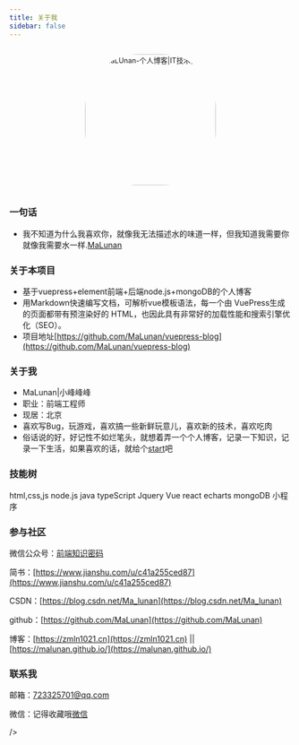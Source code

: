 ```yaml
---
title: 关于我
sidebar: false
---
```


<p align="center"><img style="border-radius:41%;pointer-events:none;transform: scale(0.9);" :src="$withBase('/icon.jpg')" alt="MaLUnan-个人博客|IT技术博客" width=260></p>

### 一句话

- 我不知道为什么我喜欢你，就像我无法描述水的味道一样，但我知道我需要你就像我需要水一样.[MaLunan](https://malunan.github.io/)

### 关于本项目

- 基于vuepress+element前端+后端node.js+mongoDB的个人博客
- 用Markdown快速编写文档，可解析vue模板语法，每一个由 VuePress生成的页面都带有预渲染好的 HTML，也因此具有非常好的加载性能和搜索引擎优化（SEO）。
- 项目地址[https://github.com/MaLunan/vuepress-blog](https://github.com/MaLunan/vuepress-blog)

### 关于我

- MaLunan|小峰峰峰
- 职业：前端工程师
- 现居：北京
- 喜欢写Bug，玩游戏，喜欢搞一些新鲜玩意儿，喜欢新的技术，喜欢吃肉
- 俗话说的好，好记性不如烂笔头，就想着弄一个个人博客，记录一下知识，记录一下生活，如果喜欢的话，就给个[start](https://github.com/MaLunan/vuepress-blog)吧

### 技能树

html,css,js
<el-progress :text-inside="true" :stroke-width="26" :percentage="100"></el-progress>
node.js
<el-progress :text-inside="true" :stroke-width="24" :percentage="80" status="success"></el-progress>
java
<el-progress :text-inside="true" :stroke-width="22" :percentage="20" status="warning"></el-progress>
typeScript
<el-progress :text-inside="true" :stroke-width="20" :percentage="50" status="exception"></el-progress>
Jquery
<el-progress :text-inside="true" :stroke-width="26" :percentage="100"></el-progress>
Vue
<el-progress :text-inside="true" :stroke-width="24" :percentage="80" status="success"></el-progress>
react
<el-progress :text-inside="true" :stroke-width="22" :percentage="20" status="warning"></el-progress>
echarts
<el-progress :text-inside="true" :stroke-width="20" :percentage="50" status="exception"></el-progress>
mongoDB
<el-progress :text-inside="true" :stroke-width="20" :percentage="50" status="exception"></el-progress>
小程序
<el-progress :text-inside="true" :stroke-width="24" :percentage="80" status="success"></el-progress>

### 参与社区

<i class='iconfont icon-weixin' zico='微信公众号'></i>  微信公众号：[前端知识密码](https://mp.weixin.qq.com/s/3aDaJckgca24fwwbH_sXnA)

<i class='iconfont icon-jianshu' style='color:#ea6f5a' zico='简书'></i> 简书：[https://www.jianshu.com/u/c41a255ced87](https://www.jianshu.com/u/c41a255ced87)

<i class='iconfont icon-csdn' zico='CSDN'></i>  CSDN：[https://blog.csdn.net/Ma_lunan](https://blog.csdn.net/Ma_lunan)

<!-- <i class='iconfont icon-bilibili' zico='bilibili'></i>  bilibili： -->

<i class='iconfont icon-github' zico='github'></i>  github：[https://github.com/MaLunan](https://github.com/MaLunan)

<i class='iconfont icon-zhuye' zico='博客'></i>  博客：[https://zmln1021.cn](https://zmln1021.cn) ||  [https://malunan.github.io/](https://malunan.github.io/)

### 联系我

<i class='iconfont icon-youxiang' zico='邮箱'></i>  邮箱：[723325701@qq.com](mailto:723325701@qq.com)

<i class='iconfont icon-weixin' zico='微信'></i>  微信：记得收藏哦[微信](https://mp.weixin.qq.com/s/3aDaJckgca24fwwbH_sXnA)

<style lang="stylus" scoped> 
.icon.iconfont {
  font-size:28px;
}
</style>


<ClientOnly>
  <leave/>
</ClientOnly>/>
